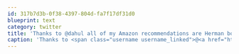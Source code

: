 ```yaml
---
id: 317b7d3b-0f38-4397-804d-fa7f17df31d0
blueprint: text
category: twitter
title: 'Thanks to @dahul all of my Amazon recommendations are Herman books and Ugg boots.'
caption: 'Thanks to <span class="username username_linked">@<a href="https://twitter.com/dahul" title="Darren Hull (dahul)">dahul</a></span> all of my Amazon recommendations are Herman books and Ugg boots.'
---
```

